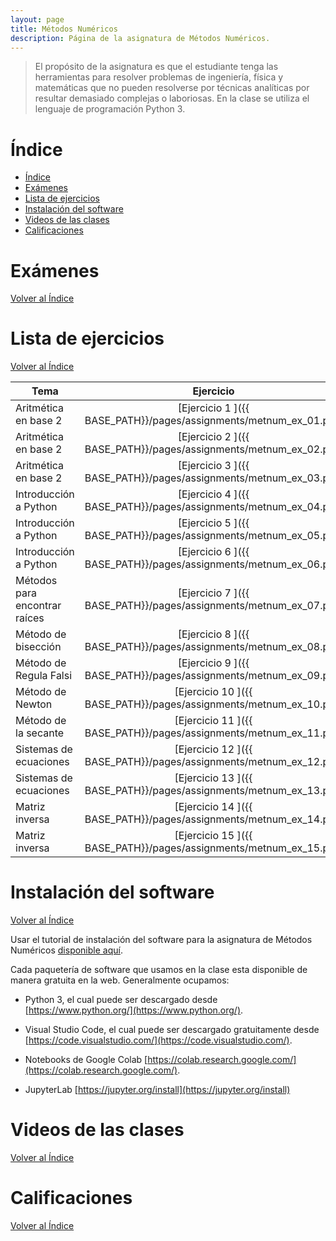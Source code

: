 ```yaml
---
layout: page
title: Métodos Numéricos
description: Página de la asignatura de Métodos Numéricos.
---
```

> El propósito de la asignatura es que el estudiante tenga las herramientas para resolver problemas de ingeniería, física y matemáticas que no pueden resolverse por técnicas analíticas por resultar demasiado complejas o laboriosas. En la clase se utiliza el lenguaje de programación Python 3.

# Índice
- [Índice](#índice)
- [Exámenes](#exámenes)
- [Lista de ejercicios](#lista-de-ejercicios)
- [Instalación del software](#instalación-del-software)
- [Videos de las clases](#videos-de-las-clases)
- [Calificaciones](#calificaciones)

# Exámenes
[Volver al Índice](#índice)

# Lista de ejercicios
[Volver al Índice](#índice)

|Tema              |Ejercicio       |
|------------------|:--------------:|
|Aritmética en base 2           |[Ejercicio 1    ]({{ BASE_PATH}}/pages/assignments/metnum_ex_01.pdf)|
|Aritmética en base 2           |[Ejercicio 2    ]({{ BASE_PATH}}/pages/assignments/metnum_ex_02.pdf)|
|Aritmética en base 2           |[Ejercicio 3    ]({{ BASE_PATH}}/pages/assignments/metnum_ex_03.pdf)|
|Introducción a Python          |[Ejercicio 4    ]({{ BASE_PATH}}/pages/assignments/metnum_ex_04.pdf)|
|Introducción a Python          |[Ejercicio 5    ]({{ BASE_PATH}}/pages/assignments/metnum_ex_05.pdf)|
|Introducción a Python          |[Ejercicio 6    ]({{ BASE_PATH}}/pages/assignments/metnum_ex_06.pdf)|
|Métodos para encontrar raíces  |[Ejercicio 7    ]({{ BASE_PATH}}/pages/assignments/metnum_ex_07.pdf)|
|Método de bisección            |[Ejercicio 8    ]({{ BASE_PATH}}/pages/assignments/metnum_ex_08.pdf)|
|Método de Regula Falsi         |[Ejercicio 9    ]({{ BASE_PATH}}/pages/assignments/metnum_ex_09.pdf)|
|Método de Newton               |[Ejercicio 10   ]({{ BASE_PATH}}/pages/assignments/metnum_ex_10.pdf)|
|Método de la secante           |[Ejercicio 11   ]({{ BASE_PATH}}/pages/assignments/metnum_ex_11.pdf)|
|Sistemas de ecuaciones         |[Ejercicio 12   ]({{ BASE_PATH}}/pages/assignments/metnum_ex_12.pdf)|
|Sistemas de ecuaciones         |[Ejercicio 13   ]({{ BASE_PATH}}/pages/assignments/metnum_ex_13.pdf)|
|Matriz inversa                 |[Ejercicio 14   ]({{ BASE_PATH}}/pages/assignments/metnum_ex_14.pdf)|
|Matriz inversa                 |[Ejercicio 15   ]({{ BASE_PATH}}/pages/assignments/metnum_ex_15.pdf)|

# Instalación del software
[Volver al Índice](#índice)

Usar el tutorial de instalación del software para la asignatura de Métodos Numéricos [disponible aquí](https://enriquegarcia.xyz/pages/instructions/installPython).

Cada paquetería de software que usamos en la clase esta disponible de manera gratuita en la web. Generalmente ocupamos:

- Python 3, el cual puede ser descargado desde [https://www.python.org/](https://www.python.org/).

- Visual Studio Code, el cual puede ser descargado gratuitamente desde [https://code.visualstudio.com/](https://code.visualstudio.com/).

- Notebooks de Google Colab [https://colab.research.google.com/](https://colab.research.google.com/).

- JupyterLab [https://jupyter.org/install](https://jupyter.org/install)

# Videos de las clases
[Volver al Índice](#índice)

# Calificaciones
[Volver al Índice](#índice)


<!-- Note: this is how to write a comment in HTML. Everything in here won't show up on your webpage.-->

<!--
To increase the size of the title, use fewer # in front of the paper title.
To decrease the size of the title, use more #. 
To remove the italics, remove the * before and after the description
To remove the underline from the title, remove the <u> tags (<u> and </u>)
-->
